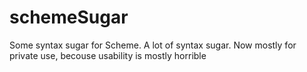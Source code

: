 schemeSugar
===========

Some syntax sugar for Scheme. A lot of syntax sugar. Now mostly for private use, becouse usability is mostly horrible
